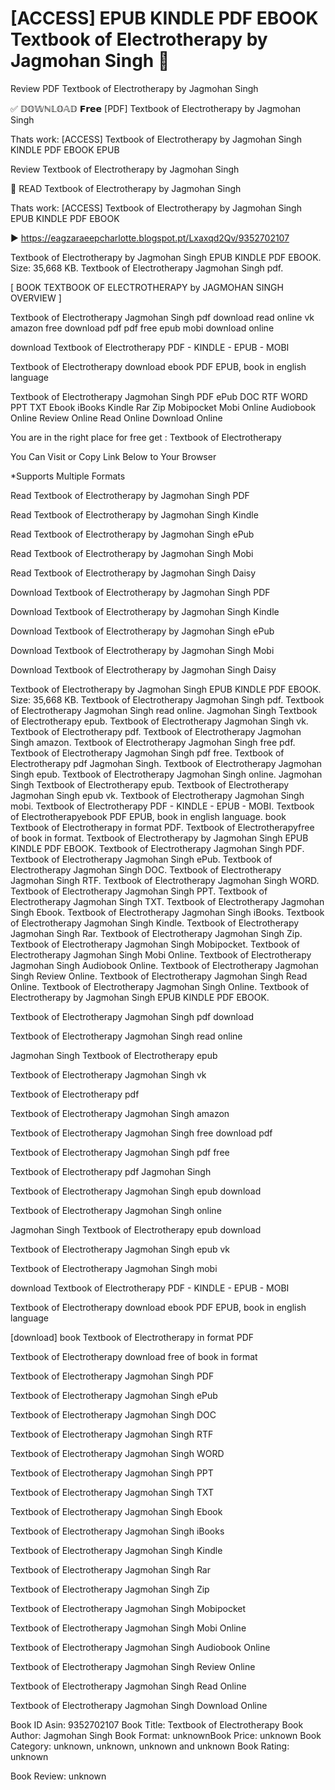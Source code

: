 # [ACCESS] EPUB KINDLE PDF EBOOK Textbook of Electrotherapy by  Jagmohan Singh 📔
Review PDF Textbook of Electrotherapy by Jagmohan Singh

✅ 𝔻𝕆𝕎ℕ𝕃𝕆𝔸𝔻 𝗙𝗿𝗲𝗲 [PDF] Textbook of Electrotherapy by Jagmohan Singh

Thats work: [ACCESS] Textbook of Electrotherapy by Jagmohan Singh KINDLE PDF EBOOK EPUB


Review Textbook of Electrotherapy by Jagmohan Singh

📔 READ Textbook of Electrotherapy by Jagmohan Singh

Thats work: [ACCESS] Textbook of Electrotherapy by Jagmohan Singh EPUB KINDLE PDF EBOOK



▶ https://eagzaraeepcharlotte.blogspot.pt/Lxaxqd2Qv/9352702107



Textbook of Electrotherapy by Jagmohan Singh EPUB KINDLE PDF EBOOK. Size: 35,668 KB. Textbook of Electrotherapy Jagmohan Singh pdf.

[ BOOK TEXTBOOK OF ELECTROTHERAPY by JAGMOHAN SINGH OVERVIEW ]

Textbook of Electrotherapy Jagmohan Singh pdf download read online vk amazon free download pdf pdf free epub mobi download online

download Textbook of Electrotherapy PDF - KINDLE - EPUB - MOBI

Textbook of Electrotherapy download ebook PDF EPUB, book in english language

Textbook of Electrotherapy Jagmohan Singh PDF ePub DOC RTF WORD PPT TXT Ebook iBooks Kindle Rar Zip Mobipocket Mobi Online Audiobook Online Review Online Read Online Download Online

You are in the right place for free get : Textbook of Electrotherapy

You Can Visit or Copy Link Below to Your Browser

*Supports Multiple Formats

Read Textbook of Electrotherapy by Jagmohan Singh PDF

Read Textbook of Electrotherapy by Jagmohan Singh Kindle

Read Textbook of Electrotherapy by Jagmohan Singh ePub

Read Textbook of Electrotherapy by Jagmohan Singh Mobi

Read Textbook of Electrotherapy by Jagmohan Singh Daisy

Download Textbook of Electrotherapy by Jagmohan Singh PDF

Download Textbook of Electrotherapy by Jagmohan Singh Kindle

Download Textbook of Electrotherapy by Jagmohan Singh ePub

Download Textbook of Electrotherapy by Jagmohan Singh Mobi

Download Textbook of Electrotherapy by Jagmohan Singh Daisy

Textbook of Electrotherapy by Jagmohan Singh EPUB KINDLE PDF EBOOK. Size: 35,668 KB. Textbook of Electrotherapy Jagmohan Singh pdf. Textbook of Electrotherapy Jagmohan Singh read online. Jagmohan Singh Textbook of Electrotherapy epub. Textbook of Electrotherapy Jagmohan Singh vk. Textbook of Electrotherapy pdf. Textbook of Electrotherapy Jagmohan Singh amazon. Textbook of Electrotherapy Jagmohan Singh free pdf. Textbook of Electrotherapy Jagmohan Singh pdf free. Textbook of Electrotherapy pdf Jagmohan Singh. Textbook of Electrotherapy Jagmohan Singh epub. Textbook of Electrotherapy Jagmohan Singh online. Jagmohan Singh Textbook of Electrotherapy epub. Textbook of Electrotherapy Jagmohan Singh epub vk. Textbook of Electrotherapy Jagmohan Singh mobi. Textbook of Electrotherapy PDF - KINDLE - EPUB - MOBI. Textbook of Electrotherapyebook PDF EPUB, book in english language. book Textbook of Electrotherapy in format PDF. Textbook of Electrotherapyfree of book in format. Textbook of Electrotherapy by Jagmohan Singh EPUB KINDLE PDF EBOOK. Textbook of Electrotherapy Jagmohan Singh PDF. Textbook of Electrotherapy Jagmohan Singh ePub. Textbook of Electrotherapy Jagmohan Singh DOC. Textbook of Electrotherapy Jagmohan Singh RTF. Textbook of Electrotherapy Jagmohan Singh WORD. Textbook of Electrotherapy Jagmohan Singh PPT. Textbook of Electrotherapy Jagmohan Singh TXT. Textbook of Electrotherapy Jagmohan Singh Ebook. Textbook of Electrotherapy Jagmohan Singh iBooks. Textbook of Electrotherapy Jagmohan Singh Kindle. Textbook of Electrotherapy Jagmohan Singh Rar. Textbook of Electrotherapy Jagmohan Singh Zip. Textbook of Electrotherapy Jagmohan Singh Mobipocket. Textbook of Electrotherapy Jagmohan Singh Mobi Online. Textbook of Electrotherapy Jagmohan Singh Audiobook Online. Textbook of Electrotherapy Jagmohan Singh Review Online. Textbook of Electrotherapy Jagmohan Singh Read Online. Textbook of Electrotherapy Jagmohan Singh Online. Textbook of Electrotherapy by Jagmohan Singh EPUB KINDLE PDF EBOOK.

Textbook of Electrotherapy Jagmohan Singh pdf download

Textbook of Electrotherapy Jagmohan Singh read online

Jagmohan Singh Textbook of Electrotherapy epub

Textbook of Electrotherapy Jagmohan Singh vk

Textbook of Electrotherapy pdf

Textbook of Electrotherapy Jagmohan Singh amazon

Textbook of Electrotherapy Jagmohan Singh free download pdf

Textbook of Electrotherapy Jagmohan Singh pdf free

Textbook of Electrotherapy pdf Jagmohan Singh

Textbook of Electrotherapy Jagmohan Singh epub download

Textbook of Electrotherapy Jagmohan Singh online

Jagmohan Singh Textbook of Electrotherapy epub download

Textbook of Electrotherapy Jagmohan Singh epub vk

Textbook of Electrotherapy Jagmohan Singh mobi

download Textbook of Electrotherapy PDF - KINDLE - EPUB - MOBI

Textbook of Electrotherapy download ebook PDF EPUB, book in english language

[download] book Textbook of Electrotherapy in format PDF

Textbook of Electrotherapy download free of book in format

Textbook of Electrotherapy Jagmohan Singh PDF

Textbook of Electrotherapy Jagmohan Singh ePub

Textbook of Electrotherapy Jagmohan Singh DOC

Textbook of Electrotherapy Jagmohan Singh RTF

Textbook of Electrotherapy Jagmohan Singh WORD

Textbook of Electrotherapy Jagmohan Singh PPT

Textbook of Electrotherapy Jagmohan Singh TXT

Textbook of Electrotherapy Jagmohan Singh Ebook

Textbook of Electrotherapy Jagmohan Singh iBooks

Textbook of Electrotherapy Jagmohan Singh Kindle

Textbook of Electrotherapy Jagmohan Singh Rar

Textbook of Electrotherapy Jagmohan Singh Zip

Textbook of Electrotherapy Jagmohan Singh Mobipocket

Textbook of Electrotherapy Jagmohan Singh Mobi Online

Textbook of Electrotherapy Jagmohan Singh Audiobook Online

Textbook of Electrotherapy Jagmohan Singh Review Online

Textbook of Electrotherapy Jagmohan Singh Read Online

Textbook of Electrotherapy Jagmohan Singh Download Online

Book ID Asin: 9352702107
Book Title: Textbook of Electrotherapy
Book Author: Jagmohan Singh
Book Format: unknownBook Price: unknown
Book Category: unknown, unknown, unknown and unknown
Book Rating: unknown

Book Review: unknown
